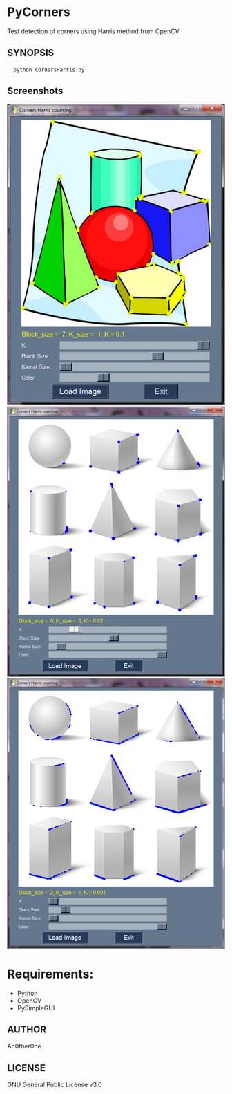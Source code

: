 # PyCorners
Test detection of corners using Harris method from OpenCV

## SYNOPSIS
      python CornersHarris.py
	  
## Screenshots

![ScreenShot_1](img/sshot1.png)
![ScreenShot_2](img/sshot2.png)
![ScreenShot_3](img/sshot3.png)

# Requirements:

* Python
* OpenCV
* PySimpleGUI

## AUTHOR
   An0ther0ne

## LICENSE
   GNU General Public License v3.0
   